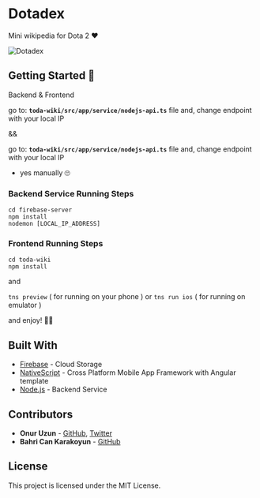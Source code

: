 
# Dotadex 

Mini wikipedia for Dota 2 ❤️

![Dotadex](toda-wiki/src/app/assets/img/Dotadex.png)

## Getting Started 🤘
Backend & Frontend

go to: 
**`toda-wiki/src/app/service/nodejs-api.ts`** file and, change endpoint with your local IP
 
&&

go to:
**`toda-wiki/src/app/service/nodejs-api.ts`** file and, change endpoint with your local IP 

- yes manually 🙄


### Backend Service Running Steps

```
cd firebase-server
npm install
nodemon [LOCAL_IP_ADDRESS]
``` 

### Frontend  Running Steps

```
cd toda-wiki
npm install
``` 
and

`tns preview` ( for running on your phone ) 
or
`tns run ios` ( for running on emulator )

and enjoy! 🎉🎉


   
## Built With

* [Firebase](https://firebase.google.com/docs/cli/) - Cloud Storage
* [NativeScript](https://docs.nativescript.org/angular/start/quick-setup) -  Cross Platform Mobile App Framework with Angular template
* [Node.js](https://nodejs.org) - Backend Service


## Contributors

* **Onur Uzun**  - [GitHub](https://github.com/onuruzun),  [Twitter](https://twitter.com/onuriart)
* **Bahri Can Karakoyun**  - [GitHub](https://github.com/bahrikarakoyun)


## License

This project is licensed under the MIT License.
